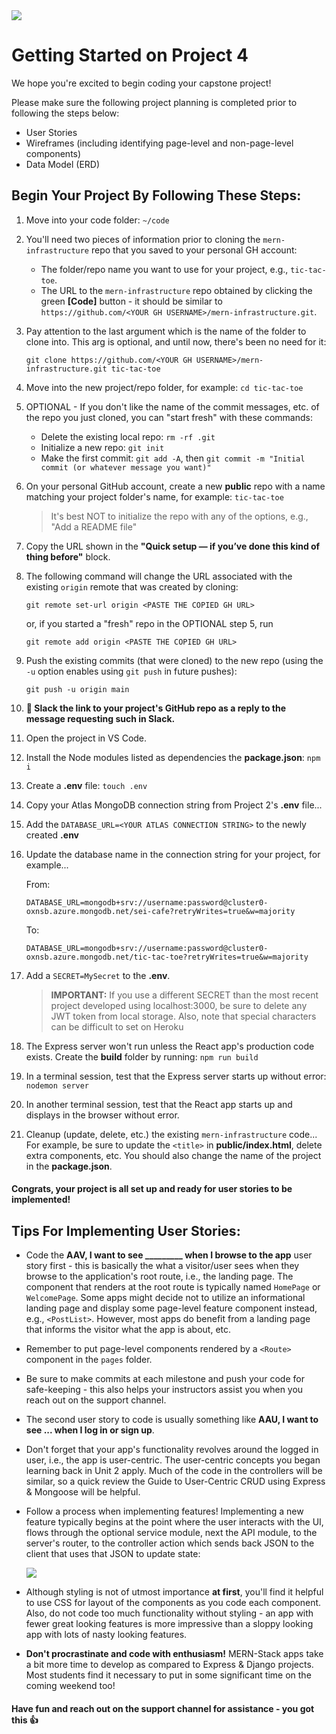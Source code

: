 <img src="https://i.imgur.com/ZFR59xq.png">

# Getting Started on Project 4

We hope you're excited to begin coding your capstone project!

Please make sure the following project planning is completed prior to following the steps below:

- User Stories
- Wireframes (including identifying page-level and non-page-level components)
- Data Model (ERD)

## Begin Your Project By Following These Steps:

1. Move into your code folder: `~/code`

2. You'll need two pieces of information prior to cloning the `mern-infrastructure` repo that you saved to your personal GH account:
    - The folder/repo name you want to use for your project, e.g., `tic-tac-toe`.
    - The URL to the `mern-infrastructure` repo obtained by clicking the green **[Code]** button - it should be similar to `https://github.com/<YOUR GH USERNAME>/mern-infrastructure.git`.

3. Pay attention to the last argument which is the name of the folder to clone into.  This arg is optional, and until now, there's been no need for it:

    ```
    git clone https://github.com/<YOUR GH USERNAME>/mern-infrastructure.git tic-tac-toe
    ```

4. Move into the new project/repo folder, for example:  `cd tic-tac-toe`

5. OPTIONAL - If you don't like the name of the commit messages, etc. of the repo you just cloned, you can "start fresh" with these commands:
    - Delete the existing local repo:  `rm -rf .git`
    - Initialize a new repo:  `git init`
    - Make the first commit:  `git add -A`, then `git commit -m "Initial commit (or whatever message you want)"`

6. On your personal GitHub account, create a new **public** repo with a name matching your project folder's name, for example: `tic-tac-toe`

    > It's best NOT to initialize the repo with any of the options, e.g., "Add a README file"

7. Copy the URL shown in the **"Quick setup — if you’ve done this kind of thing before"** block.

8. The following command will change the URL associated with the existing `origin` remote that was created by cloning:

    ```
    git remote set-url origin <PASTE THE COPIED GH URL>
    ```
    or, if you started a "fresh" repo in the OPTIONAL step 5, run
    ```
    git remote add origin <PASTE THE COPIED GH URL>
    ```

9. Push the existing commits (that were cloned) to the new repo (using the `-u` option enables using `git push` in future pushes):

    ```
    git push -u origin main
    ```

10. **🚨 Slack the link to your project's GitHub repo as a reply to the message requesting such in Slack.**

11. Open the project in VS Code.

12. Install the Node modules listed as dependencies the **package.json**:  `npm i`

13. Create a **.env** file:  `touch .env`

14. Copy your Atlas MongoDB connection string from Project 2's **.env** file...

15. Add the `DATABASE_URL=<YOUR ATLAS CONNECTION STRING>` to the newly created **.env**

16. Update the database name in the connection string for your project, for example...

    From:

    ```
    DATABASE_URL=mongodb+srv://username:password@cluster0-oxnsb.azure.mongodb.net/sei-cafe?retryWrites=true&w=majority
    ```

    To:

    ```
    DATABASE_URL=mongodb+srv://username:password@cluster0-oxnsb.azure.mongodb.net/tic-tac-toe?retryWrites=true&w=majority
    ```

17. Add a `SECRET=MySecret` to the **.env**.

    > **IMPORTANT:** If you use a different SECRET than the most recent project developed using localhost:3000, be sure to delete any JWT token from local storage.  Also, note that special characters can be difficult to set on Heroku

18. The Express server won't run unless the React app's production code exists. Create the **build** folder by running: `npm run build`

19. In a terminal session, test that the Express server starts up without error:  `nodemon server`

20. In another terminal session, test that the React app starts up and displays in the browser without error.

21. Cleanup (update, delete, etc.) the existing `mern-infrastructure` code...  For example, be sure to update the `<title>` in **public/index.html**, delete extra components, etc. You should also change the name of the project in the **package.json**.

#### Congrats, your project is all set up and ready for user stories to be implemented!

## Tips For Implementing User Stories:

- Code the **AAV, I want to see _________ when I browse to the app** user story first - this is basically the what a visitor/user sees when they browse to the application's root route, i.e., the landing page. The component that renders at the root route is typically named `HomePage` or `WelcomePage`.  Some apps might decide not to utilize an informational landing page and display some  page-level feature component instead, e.g., `<PostList>`.  However, most apps do benefit from a landing page that informs the visitor what the app is about, etc.

- Remember to put page-level components rendered by a `<Route>` component in the `pages` folder.

- Be sure to make commits at each milestone and push your code for safe-keeping - this also helps your instructors assist you when you reach out on the support channel.

- The second user story to code is usually something like **AAU, I want to see ... when I log in or sign up**.

- Don't forget that your app's functionality revolves around the logged in user, i.e., the app is user-centric.  The user-centric concepts you began learning back in Unit 2 apply.  Much of the code in the controllers will be similar, so a quick review the Guide to User-Centric CRUD using Express & Mongoose will be helpful.

- Follow a process when implementing features!  Implementing a new feature typically begins at the point where the user interacts with the UI, flows through the optional service module, next the API module, to the server's router, to the controller action which sends back JSON to the client that uses that JSON to update state:

    <img src="https://i.imgur.com/7OQuhpN.png">

- Although styling is not of utmost importance **at first**, you'll find it helpful to use CSS for layout of the components as you code each component.  Also, do not code too much functionality without styling - an app with fewer great looking features is more impressive than a sloppy looking app with lots of nasty looking features.

- **Don't procrastinate and code with enthusiasm!**  MERN-Stack apps take a bit more time to develop as compared to Express & Django projects.  Most students find it necessary to put in some significant time on the coming weekend too!

#### Have fun and reach out on the support channel for assistance - you got this 👍